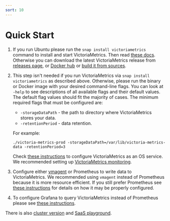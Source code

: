 ```yaml
---
sort: 10
---
```


# Quick Start

1. If you run Ubuntu please run the `snap install victoriametrics` command to install and start VictoriaMetrics. Then read [these docs](https://snapcraft.io/victoriametrics).
   Otherwise you can download the latest VictoriaMetrics release from [releases page](https://github.com/VictoriaMetrics/VictoriaMetrics/releases),
   or [Docker hub](https://hub.docker.com/r/victoriametrics/victoria-metrics/)
   or [build it from sources](https://victoriametrics.github.io/Single-server-VictoriaMetrics.html#how-to-build-from-sources). 

2. This step isn't needed if you run VictoriaMetrics via `snap install victoriametrics` as described above.
   Otherwise, please run the binary or Docker image with your desired command-line flags. You can look at `-help` to see descriptions of all available flags
   and their default values. The default flag values should fit the majority of cases. The minimum required flags that must be configured are:

   * `-storageDataPath` - the path to directory where VictoriaMetrics stores your data.
   * `-retentionPeriod` - data retention.

   For example:

   `./victoria-metrics-prod -storageDataPath=/var/lib/victoria-metrics-data -retentionPeriod=3`

   Check [these instructions](https://github.com/VictoriaMetrics/VictoriaMetrics/issues/43) to configure VictoriaMetrics as an OS service.
   We recommended setting up [VictoriaMetrics monitoring](https://victoriametrics.github.io/Single-server-VictoriaMetrics.html#monitoring).

3. Configure either [vmagent](https://victoriametrics.github.io/vmagent.html) or Prometheus to write data to VictoriaMetrics.
   We recommended using `vmagent` instead of Prometheus because it is more resource efficient. If you still prefer Prometheus
   see [these instructions](https://victoriametrics.github.io/Single-server-VictoriaMetrics.html#prometheus-setup)
   for details on how it may be properly configured.

4. To configure Grafana to query VictoriaMetrics instead of Prometheus
   please see [these instructions](https://victoriametrics.github.io/Single-server-VictoriaMetrics.html#grafana-setup).


There is also [cluster version](https://github.com/VictoriaMetrics/VictoriaMetrics/tree/cluster) and [SaaS playground](https://play.victoriametrics.com/signIn).
